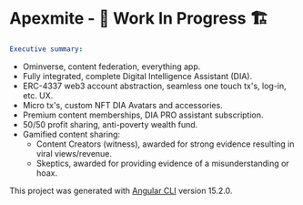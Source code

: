 # Apexmite - 🚧 Work In Progress 🏗

```yml
Executive summary:
```
- Ominverse, content federation, everything app.
- Fully integrated, complete Digital Intelligence Assistant (DIA).
- ERC-4337 web3 account abstraction, seamless one touch tx's, log-in, etc. UX.
- Micro tx's, custom NFT DIA Avatars and accessories.
- Premium content memberships, DIA PRO assistant subscription.
- 50/50 profit sharing, anti-poverty wealth fund.
- Gamified content sharing:
  - Content Creators (witness), awarded for strong evidence resulting in viral views/revenue.
  - Skeptics, awarded for providing evidence of a misunderstanding or hoax. 


This project was generated with [Angular CLI](https://github.com/angular/angular-cli) version 15.2.0.
